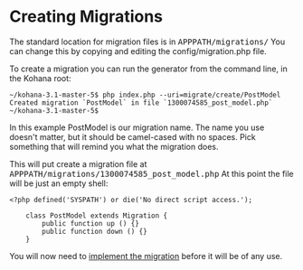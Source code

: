Creating Migrations
===================

The standard location for migration files is in <tt>APPPATH/migrations/</tt> You can change this by copying and editing the config/migration.php file.

To create a migration you can run the generator from the command line, in the Kohana root:

    ~/kohana-3.1-master-5$ php index.php --uri=migrate/create/PostModel
    Created migration `PostModel` in file `1300074585_post_model.php`
    ~/kohana-3.1-master-5$

In this example PostModel is our migration name.  The name you use doesn't matter, but it should be camel-cased with no spaces.  Pick something that will remind you what the migration does.

This will put create a migration file at <tt>APPPATH/migrations/1300074585_post_model.php</tt>  At this point the file will be just an empty shell:

    <?php defined('SYSPATH') or die('No direct script access.');

    	class PostModel extends Migration {
    		public function up () {}
    		public function down () {}
    	}

You will now need to [implement the migration](implementing_migrations) before it will be of any use.
